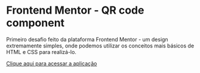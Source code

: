 # Frontend Mentor - QR code component
Primeiro desafio feito da plataforma Frontend Mentor - um design extremamente simples, onde podemos utilizar os conceitos mais básicos de HTML e CSS para realizá-lo.

[Clique aqui para acessar a aplicação](https://vinicius-zanchetta.github.io/qr-code-component/)